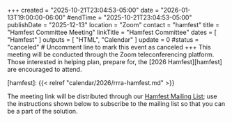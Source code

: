 +++
created = "2025-10-21T23:04:53-05:00"
date = "2026-01-13T19:00:00-06:00"
#endTime = "2025-10-21T23:04:53-05:00"
publishDate = "2025-12-13"
location = "Zoom"
contact = "hamfest"
title = "Hamfest Committee Meeting"
linkTitle = "Hamfest Committee"
dates = [ "Hamfest" ]
outputs = [ "HTML", "Calendar" ]
update = 0
#status = "canceled"	# Uncomment line to mark this event as canceled	
+++
This meeting will be conducted through the Zoom teleconferencing
platform. Those interested in helping plan, prepare for, the 
[2026 Hamfest][hamfest] are encouraged to attend.

[hamfest]: {{< relref "calendar/2026/rrra-hamfest.md" >}}

The meeting link will be distributed through our
[Hamfest Mailing List](https://lists.rrra.org/mailman/listinfo/hamfest); use
the instructions shown below to subscribe to the mailing list so that you can
be a part of the solution.



